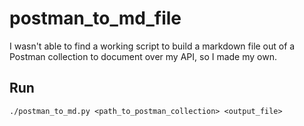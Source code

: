 # postman_to_md_file
I wasn't able to find a working script to build a markdown file out of a Postman collection to document over my API, so I made my own.

## Run
`./postman_to_md.py <path_to_postman_collection> <output_file> `
